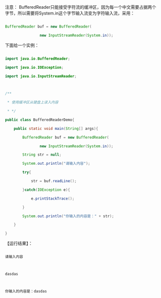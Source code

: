 注意： BufferedReader只能接受字符流的缓冲区，因为每一个中文需要占据两个字节，所以需要将System.in这个字节输入流变为字符输入流，采用：
```java  
BufferedReader buf = new BufferedReader(
                new InputStreamReader(System.in));
```
下面给一个实例：
```java  
import java.io.BufferedReader;
import java.io.IOException;
import java.io.InputStreamReader;
 
/**
 * 使用缓冲区从键盘上读入内容
 * */
public class BufferedReaderDemo{
    public static void main(String[] args){
        BufferedReader buf = new BufferedReader(
                new InputStreamReader(System.in));
        String str = null;
        System.out.println("请输入内容");
        try{
            str = buf.readLine();
        }catch(IOException e){
            e.printStackTrace();
        }
        System.out.println("你输入的内容是：" + str);
    }
}
```
【运行结果】：
```java  
请输入内容

dasdas

你输入的内容是：dasdas
```
